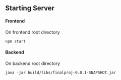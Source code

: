 ## Starting Server

#### Frontend
On frontend root directory
```
npm start
```

#### Backend
On backend root directory
```
java -jar build/libs/finalproj-0.0.1-SNAPSHOT.jar
```
